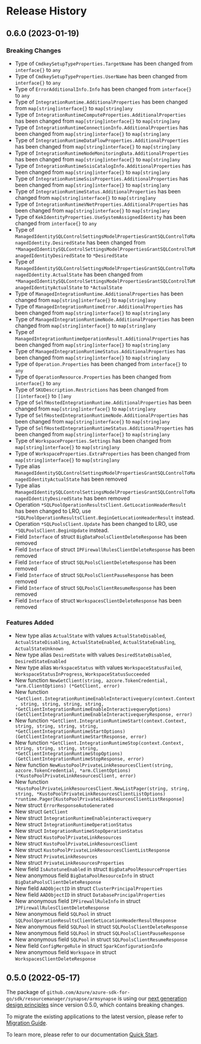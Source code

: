 # Release History

## 0.6.0 (2023-01-19)
### Breaking Changes

- Type of `CmdkeySetupTypeProperties.TargetName` has been changed from `interface{}` to `any`
- Type of `CmdkeySetupTypeProperties.UserName` has been changed from `interface{}` to `any`
- Type of `ErrorAdditionalInfo.Info` has been changed from `interface{}` to `any`
- Type of `IntegrationRuntime.AdditionalProperties` has been changed from `map[string]interface{}` to `map[string]any`
- Type of `IntegrationRuntimeComputeProperties.AdditionalProperties` has been changed from `map[string]interface{}` to `map[string]any`
- Type of `IntegrationRuntimeConnectionInfo.AdditionalProperties` has been changed from `map[string]interface{}` to `map[string]any`
- Type of `IntegrationRuntimeDataFlowProperties.AdditionalProperties` has been changed from `map[string]interface{}` to `map[string]any`
- Type of `IntegrationRuntimeNodeMonitoringData.AdditionalProperties` has been changed from `map[string]interface{}` to `map[string]any`
- Type of `IntegrationRuntimeSsisCatalogInfo.AdditionalProperties` has been changed from `map[string]interface{}` to `map[string]any`
- Type of `IntegrationRuntimeSsisProperties.AdditionalProperties` has been changed from `map[string]interface{}` to `map[string]any`
- Type of `IntegrationRuntimeStatus.AdditionalProperties` has been changed from `map[string]interface{}` to `map[string]any`
- Type of `IntegrationRuntimeVNetProperties.AdditionalProperties` has been changed from `map[string]interface{}` to `map[string]any`
- Type of `KekIdentityProperties.UseSystemAssignedIdentity` has been changed from `interface{}` to `any`
- Type of `ManagedIdentitySQLControlSettingsModelPropertiesGrantSQLControlToManagedIdentity.DesiredState` has been changed from `*ManagedIdentitySQLControlSettingsModelPropertiesGrantSQLControlToManagedIdentityDesiredState` to `*DesiredState`
- Type of `ManagedIdentitySQLControlSettingsModelPropertiesGrantSQLControlToManagedIdentity.ActualState` has been changed from `*ManagedIdentitySQLControlSettingsModelPropertiesGrantSQLControlToManagedIdentityActualState` to `*ActualState`
- Type of `ManagedIntegrationRuntime.AdditionalProperties` has been changed from `map[string]interface{}` to `map[string]any`
- Type of `ManagedIntegrationRuntimeError.AdditionalProperties` has been changed from `map[string]interface{}` to `map[string]any`
- Type of `ManagedIntegrationRuntimeNode.AdditionalProperties` has been changed from `map[string]interface{}` to `map[string]any`
- Type of `ManagedIntegrationRuntimeOperationResult.AdditionalProperties` has been changed from `map[string]interface{}` to `map[string]any`
- Type of `ManagedIntegrationRuntimeStatus.AdditionalProperties` has been changed from `map[string]interface{}` to `map[string]any`
- Type of `Operation.Properties` has been changed from `interface{}` to `any`
- Type of `OperationResource.Properties` has been changed from `interface{}` to `any`
- Type of `SKUDescription.Restrictions` has been changed from `[]interface{}` to `[]any`
- Type of `SelfHostedIntegrationRuntime.AdditionalProperties` has been changed from `map[string]interface{}` to `map[string]any`
- Type of `SelfHostedIntegrationRuntimeNode.AdditionalProperties` has been changed from `map[string]interface{}` to `map[string]any`
- Type of `SelfHostedIntegrationRuntimeStatus.AdditionalProperties` has been changed from `map[string]interface{}` to `map[string]any`
- Type of `WorkspaceProperties.Settings` has been changed from `map[string]interface{}` to `map[string]any`
- Type of `WorkspaceProperties.ExtraProperties` has been changed from `map[string]interface{}` to `map[string]any`
- Type alias `ManagedIdentitySQLControlSettingsModelPropertiesGrantSQLControlToManagedIdentityActualState` has been removed
- Type alias `ManagedIdentitySQLControlSettingsModelPropertiesGrantSQLControlToManagedIdentityDesiredState` has been removed
- Operation `*SQLPoolOperationResultsClient.GetLocationHeaderResult` has been changed to LRO, use `*SQLPoolOperationResultsClient.BeginGetLocationHeaderResult` instead.
- Operation `*SQLPoolsClient.Update` has been changed to LRO, use `*SQLPoolsClient.BeginUpdate` instead.
- Field `Interface` of struct `BigDataPoolsClientDeleteResponse` has been removed
- Field `Interface` of struct `IPFirewallRulesClientDeleteResponse` has been removed
- Field `Interface` of struct `SQLPoolsClientDeleteResponse` has been removed
- Field `Interface` of struct `SQLPoolsClientPauseResponse` has been removed
- Field `Interface` of struct `SQLPoolsClientResumeResponse` has been removed
- Field `Interface` of struct `WorkspacesClientDeleteResponse` has been removed

### Features Added

- New type alias `ActualState` with values `ActualStateDisabled`, `ActualStateDisabling`, `ActualStateEnabled`, `ActualStateEnabling`, `ActualStateUnknown`
- New type alias `DesiredState` with values `DesiredStateDisabled`, `DesiredStateEnabled`
- New type alias `WorkspaceStatus` with values `WorkspaceStatusFailed`, `WorkspaceStatusInProgress`, `WorkspaceStatusSucceeded`
- New function `NewGetClient(string, azcore.TokenCredential, *arm.ClientOptions) (*GetClient, error)`
- New function `*GetClient.IntegrationRuntimeEnableInteractivequery(context.Context, string, string, string, string, *GetClientIntegrationRuntimeEnableInteractivequeryOptions) (GetClientIntegrationRuntimeEnableInteractivequeryResponse, error)`
- New function `*GetClient.IntegrationRuntimeStart(context.Context, string, string, string, string, *GetClientIntegrationRuntimeStartOptions) (GetClientIntegrationRuntimeStartResponse, error)`
- New function `*GetClient.IntegrationRuntimeStop(context.Context, string, string, string, string, *GetClientIntegrationRuntimeStopOptions) (GetClientIntegrationRuntimeStopResponse, error)`
- New function `NewKustoPoolPrivateLinkResourcesClient(string, azcore.TokenCredential, *arm.ClientOptions) (*KustoPoolPrivateLinkResourcesClient, error)`
- New function `*KustoPoolPrivateLinkResourcesClient.NewListPager(string, string, string, *KustoPoolPrivateLinkResourcesClientListOptions) *runtime.Pager[KustoPoolPrivateLinkResourcesClientListResponse]`
- New struct `ErrorResponseAutoGenerated`
- New struct `GetClient`
- New struct `IntegrationRuntimeEnableinteractivequery`
- New struct `IntegrationRuntimeOperationStatus`
- New struct `IntegrationRuntimeStopOperationStatus`
- New struct `KustoPoolPrivateLinkResources`
- New struct `KustoPoolPrivateLinkResourcesClient`
- New struct `KustoPoolPrivateLinkResourcesClientListResponse`
- New struct `PrivateLinkResources`
- New struct `PrivateLinkResourcesProperties`
- New field `IsAutotuneEnabled` in struct `BigDataPoolResourceProperties`
- New anonymous field `BigDataPoolResourceInfo` in struct `BigDataPoolsClientDeleteResponse`
- New field `AADObjectID` in struct `ClusterPrincipalProperties`
- New field `AADObjectID` in struct `DatabasePrincipalProperties`
- New anonymous field `IPFirewallRuleInfo` in struct `IPFirewallRulesClientDeleteResponse`
- New anonymous field `SQLPool` in struct `SQLPoolOperationResultsClientGetLocationHeaderResultResponse`
- New anonymous field `SQLPool` in struct `SQLPoolsClientDeleteResponse`
- New anonymous field `SQLPool` in struct `SQLPoolsClientPauseResponse`
- New anonymous field `SQLPool` in struct `SQLPoolsClientResumeResponse`
- New field `ConfigMergeRule` in struct `SparkConfigurationInfo`
- New anonymous field `Workspace` in struct `WorkspacesClientDeleteResponse`


## 0.5.0 (2022-05-17)

The package of `github.com/Azure/azure-sdk-for-go/sdk/resourcemanager/synapse/armsynapse` is using our [next generation design principles](https://azure.github.io/azure-sdk/general_introduction.html) since version 0.5.0, which contains breaking changes.

To migrate the existing applications to the latest version, please refer to [Migration Guide](https://aka.ms/azsdk/go/mgmt/migration).

To learn more, please refer to our documentation [Quick Start](https://aka.ms/azsdk/go/mgmt).